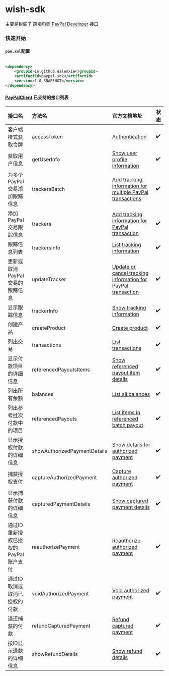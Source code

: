 wish-sdk
======

主要是封装了 跨境电商 [PayPal Developer](https://developer.paypal.com/api/rest/) 接口

### 快速开始

#### `pom.xml`配置

```xml

<dependency>
    <groupId>io.github.ealenxie</groupId>
    <artifactId>paypal-sdk</artifactId>
    <version>1.0-SNAPSHOT</version>
</dependency>
```

#### [PayPalClient](https://github.com/EalenXie/sdk-all/blob/main/paypal-sdk/src/main/java/io/github/ealenxie/paypal/PayPalClient.java) 已支持的接口列表

| 接口名                    | 方法名                          | 官方文档地址                                                                                                                                     | 状态  |
|:-----------------------|:-----------------------------|:-------------------------------------------------------------------------------------------------------------------------------------------|:----|
| 客户端模式获取令牌              | accessToken                  | [Authentication](https://developer.paypal.com/api/rest/authentication/)                                                                    | ✔️  |
| 获取用户信息                 | getUserInfo                  | [Show user profile information](https://developer.paypal.com/docs/api/identity/v1/)                                                        | ✔️  |
| 为多个PayPal交易添加跟踪信息      | trackersBatch                | [Add tracking information for multiple PayPal transactions](https://developer.paypal.com/docs/api/tracking/v1/#trackers-batch_post)        | ✔️  |
| 添加PayPal交易跟踪信息         | trackers                     | [Add tracking information for PayPal transaction](https://developer.paypal.com/docs/api/tracking/v1/#trackers_post)                        | ✔️  |
| 跟踪信息列表                 | trackersInfo                 | [List tracking information](https://developer.paypal.com/docs/api/tracking/v1/#trackers-batch_get)                                         | ✔️  |
| 更新或取消PayPal交易的跟踪信息     | updateTracker                | [Update or cancel tracking information for PayPal transaction](https://developer.paypal.com/docs/api/tracking/v1/#trackers_put)            | ✔️  |
| 显示跟踪信息                 | trackerInfo                  | [Show tracking information](https://developer.paypal.com/docs/api/tracking/v1/#trackers_get)                                               | ✔️  |
| 创建产品                   | createProduct                | [Create product](https://developer.paypal.com/docs/api/catalog-products/v1/#products_create)                                               | ✔️  |
| 列出交易                   | transactions                 | [List transactions](https://developer.paypal.com/docs/api/transaction-search/v1/#transactions_get)                                         | ✔️  |
| 显示付款项目的详细信息            | referencedPayoutsItems       | [Show referenced payout item details](https://developer.paypal.com/docs/api/referenced-payouts/v1/#referenced-payouts-items_get)           | ✔️  |
| 列出所有余额                 | balances                     | [List all balances](https://developer.paypal.com/docs/api/transaction-search/v1/#balances_get)                                             | ✔️  |
| 列出参考批次付款中的项目           | referencedPayouts            | [List items in referenced batch payout](https://developer.paypal.com/docs/api/referenced-payouts/v1/#referenced-payouts_get_batch_details) | ✔️  |
| 显示授权付款的详细信息            | showAuthorizedPaymentDetails | [Show details for authorized payment](https://developer.paypal.com/docs/api/payments/v2/#authorizations_get)                               | ✔️  |
| 捕获授权支付                 | captureAuthorizedPayment     | [Capture authorized payment](https://developer.paypal.com/docs/api/payments/v2/#authorizations_capture)                                    | ✔️  |
| 显示捕获付款的详细信息            | capturedPaymentDetails       | [Show captured payment details](https://developer.paypal.com/docs/api/payments/v2/#captures_get)                                           | ✔️  |
| 通过ID重新授权已授权的PayPal账户支付 | reauthorizePayment           | [Reauthorize authorized payment](https://developer.paypal.com/docs/api/payments/v2/#authorizations_reauthorize)                            | ✔️  |
| 通过ID取消或取消已授权的付款        | voidAuthorizedPayment        | [Void authorized payment](https://developer.paypal.com/docs/api/payments/v2/#authorizations_void)                                          | ✔️  |
| 退还捕获的付款                | refundCapturedPayment        | [Refund captured payment](https://developer.paypal.com/docs/api/payments/v2/#captures_refund)                                              | ✔️  |
| 按ID显示退款的详细信息           | showRefundDetails            | [Show refund details](https://developer.paypal.com/docs/api/payments/v2/#refunds_get)                                                      | ✔️  |

